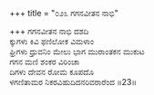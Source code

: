 +++
title = "೦೨೩ ಗಗನವೀತನ ನಾಭಿ"

+++
ಗಗನವೀತನ ನಾಭಿ ದಶದಿ  
ಕ್ಕುಗಳು ಕಿವಿ ಫಣಿಲೋಕ ವಿಮಳಾಂ  
ಘ್ರಿಗಳು ಧ್ರುವನಿಂ ಮೇಲು ಭಾಗ ಮುರಾಂತಕನ ಮುಕುಟ  
ಗಗನ ಮಣಿ ಶಂಕರ ವಿರಿಂಚಾ  
ದಿಗಳು ದೇವನ ರೋಮ ಕೂಪದೊ  
ಳಗಣಿತಾಮರ ನಿಕರವಿಹುದಿದನರಿವರಾರೆಂದ    ॥23॥